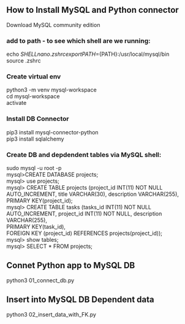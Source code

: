 
## How to Install MySQL and Python connector
Download MySQL community edition
### add to path - to see which shell are we running:
echo $SHELL  
nano .zshrc  
export PATH=${PATH}:/usr/local/mysql/bin  
source .zshrc  

###  Create virtual env
python3 -m venv mysql-workspace  
cd mysql-workspace  
activate  

### Install DB Connector 
pip3 install mysql-connector-python  
pip3 install sqlalchemy  

### Create  DB and depdendent tables via MySQL shell:
sudo mysql -u root -p      
mysql>CREATE DATABASE projects;  
mysql> use projects;  
mysql> CREATE TABLE projects (project_id INT(11) NOT NULL AUTO_INCREMENT, title VARCHAR(30), description VARCHAR(255),  
PRIMARY KEY(project_id);  
mysql> CREATE TABLE tasks (tasks_id INT(11) NOT NULL AUTO_INCREMENT, project_id INT(11) NOT NULL, description VARCHAR(255),  
PRIMARY KEY(task_id),  
FOREIGN KEY (project_id) REFERENCES projects(project_id));  
mysql> show tables;  
mysql> SELECT * FROM projects;   

## Connet Python app to MySQL DB
python3 01_connect_db.py


## Insert into MySQL DB Dependent data
python3 02_insert_data_with_FK.py


 






